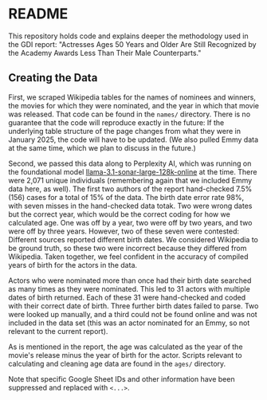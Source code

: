 # README

This repository holds code and explains deeper the methodology used in the GDI report: "Actresses Ages 50 Years and Older Are Still Recognized by the Academy Awards Less Than Their Male Counterparts."  

## Creating the Data

First, we scraped Wikipedia tables for the names of nominees and winners, the movies for which they were nominated, and the year in which that movie was released. That code can be found in the `names/` directory. There is no guarantee that the code will reproduce exactly in the future: If the underlying table structure of the page changes from what they were in January 2025, the code will have to be updated. (We also pulled Emmy data at the same time, which we plan to discuss in the future.)  

Second, we passed this data along to Perplexity AI, which was running on the foundational model [llama-3.1-sonar-large-128k-online](https://medium.com/@bobcristello/llama-3-1-sonar-huge-transforming-digital-architecture-with-cutting-edge-ai-3026f98bfa63) at the time. There were 2,071 unique individuals (remembering again that we included Emmy data here, as well). The first two authors of the report hand-checked 7.5% (156) cases for a total of 15% of the data. The birth date error rate 98%, with seven misses in the hand-checked data totak. Two were wrong dates but the correct year, which would be the correct coding for how we calculated age. One was off by a year, two were off by two years, and two were off by three years. However, two of these seven were contested: Different sources reported different birth dates. We considered Wikipedia to be ground truth, so these two were incorrect because they differed from Wikipedia. Taken together, we feel confident in the accuracy of compiled years of birth for the actors in the data.  

Actors who were nominated more than once had their birth date searched as many times as they were nominated. This led to 31 actors with multiple dates of birth returned. Each of these 31 were hand-checked and coded with their correct date of birth. Three further birth dates failed to parse. Two were looked up manually, and a third could not be found online and was not included in the data set (this was an actor nominated for an Emmy, so not relevant to the current report).  

As is mentioned in the report, the age was calculated as the year of the movie's release minus the year of birth for the actor. Scripts relevant to calculating and cleaning age data are found in the `ages/` directory.  

Note that specific Google Sheet IDs and other information have been suppressed and replaced with `<...>`.  
